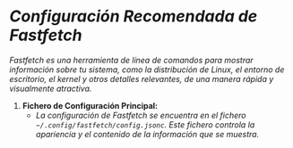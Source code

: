 <!-- Autor: Daniel Benjamin Perez Morales -->
<!-- GitHub: https://github.com/DanielPerezMoralesDev13 -->
<!-- Correo electrónico: danielperezdev@proton.me -->

# ***Configuración Recomendada de Fastfetch***

*Fastfetch es una herramienta de línea de comandos para mostrar información sobre tu sistema, como la distribución de Linux, el entorno de escritorio, el kernel y otros detalles relevantes, de una manera rápida y visualmente atractiva.*

1. **Fichero de Configuración Principal:**
   - *La configuración de Fastfetch se encuentra en el fichero `~/.config/fastfetch/config.jsonc`. Este fichero controla la apariencia y el contenido de la información que se muestra.*

